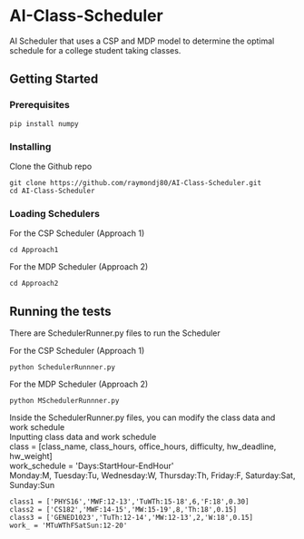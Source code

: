 # AI-Class-Scheduler

AI Scheduler that uses a CSP and MDP model to determine the optimal schedule for a college student taking classes.

## Getting Started

### Prerequisites

```
pip install numpy
```

### Installing

Clone the Github repo

```
git clone https://github.com/raymondj80/AI-Class-Scheduler.git
cd AI-Class-Scheduler
```

### Loading Schedulers

For the CSP Scheduler (Approach 1)

```
cd Approach1
```

For the MDP Scheduler (Approach 2)

```
cd Approach2
```

## Running the tests

There are SchedulerRunner.py files to run the Scheduler 

For the CSP Scheduler (Approach 1)
```
python SchedulerRunnner.py
```

For the MDP Scheduler (Approach 2)
```
python MSchedulerRunnner.py
```

Inside the SchedulerRunner.py files, you can modify the class data and work schedule \
Inputting class data and work schedule \
class = [class_name, class_hours, office_hours, difficulty, hw_deadline, hw_weight] \
work_schedule = 'Days:StartHour-EndHour' \
Monday:M, Tuesday:Tu, Wednesday:W, Thursday:Th, Friday:F, Saturday:Sat, Sunday:Sun



```
class1 = ['PHYS16','MWF:12-13','TuWTh:15-18',6,'F:18',0.30]
class2 = ['CS182','MWF:14-15','MW:15-19',8,'Th:18',0.15]
class3 = ['GENED1023','TuTh:12-14','MW:12-13',2,'W:18',0.15]
work_ = 'MTuWThFSatSun:12-20'
```



      

